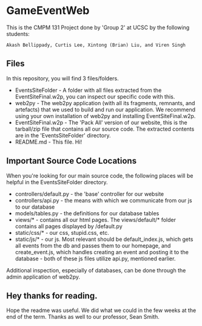 # GameEventWeb

This is the CMPM 131 Project done by 'Group 2' at UCSC by the following students:

```
Akash Bellippady, Curtis Lee, Xintong (Brian) Liu, and Viren Singh
```

## Files

In this repository, you will find 3 files/folders.

* EventsSiteFolder - A folder with all files extracted from the EventSiteFinal.w2p, you can inspect our specific code with this.
* web2py - The web2py application (with all its fragments, remnants, and artefacts) that we used to build and run our application. We recommend using your own installation of web2py and installing EventSiteFinal.w2p.
* EventSiteFinal.w2p - The 'Pack All' version of our website, this is the tarball/zip file that contains all our source code. The extracted contents are in the 'EventsSiteFolder' directory.
* README.md - This file. Hi!

## Important Source Code Locations

When you're looking for our main source code, the following places will be helpful in the EventsSiteFolder directory.

* controllers/default.py - the 'base' controller for our website
* controllers/api.py - the means with which we communicate from our js to our database
* models/tables.py - the definitions for our database tables
* views/* - contains all our html pages. The views/default/* folder contains all pages displayed by /default.py
* static/css/* - our css, stupid.css, etc.
* static/js/* - our js. Most relevant should be default_index.js, which gets all events from the db and passes them to our homepage, and create_event.js, which handles creating an event and posting it to the database - both of these js files utilize api.py, mentioned earlier.

Additional inspection, especially of databases, can be done through the admin application of web2py.

## Hey thanks for reading.

Hope the readme was useful. We did what we could in the few weeks at the end of the term. Thanks as well to our professor, Sean Smith.
